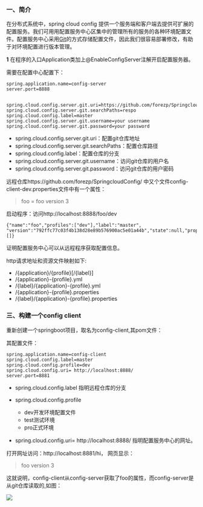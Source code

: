 ### 一、简介

在分布式系统中，spring cloud config 提供一个服务端和客户端去提供可扩展的配置服务。我们可用用配置服务中心区集中的管理所有的服务的各种环境配置文件。配置服务中心采用[Git](http://lib.csdn.net/base/git "Git知识库")的方式存储配置文件，因此我们很容易部署修改，有助于对环境配置进行版本管理。

**1** 在程序的入口Application类加上@EnableConfigServer注解开启配置服务器。


需要在配置中心配置下：

```hljs avrasm has-numbering
spring.application.name=config-server
server.port=8888


spring.cloud.config.server.git.uri=https://github.com/forezp/SpringcloudConfig/
spring.cloud.config.server.git.searchPaths=respo
spring.cloud.config.label=master
spring.cloud.config.server.git.username=your username
spring.cloud.config.server.git.password=your password
```
* spring.cloud.config.server.git.uri：配置git仓库地址
* spring.cloud.config.server.git.searchPaths：配置仓库路径
* spring.cloud.config.label：配置仓库的分支
* spring.cloud.config.server.git.username：访问git仓库的用户名
* spring.cloud.config.server.git.password：访问git仓库的用户密码

远程仓库https://github.com/forezp/SpringcloudConfig/ 中又个文件config-client-dev.properties文件中有一个属性：
>
> foo = foo version 3

启动程序：访问http://localhost:8888/foo/dev

```hljs json has-numbering
{"name":"foo","profiles":["dev"],"label":"master",
"version":"792ffc77c03f4b138d28e89b576900ac5e01a44b","state":null,"propertySources":[]}
```

证明配置服务中心可以从远程程序获取配置信息。

http请求地址和资源文件映射如下:
* /{application}/{profile}[/{label}]
* /{application}-{profile}.yml
* /{label}/{application}-{profile}.yml
* /{application}-{profile}.properties
* /{label}/{application}-{profile}.properties

### 三、构建一个config client

重新创建一个springboot项目，取名为config-client,其pom文件：

其配置文件：

```hljs avrasm has-numbering
spring.application.name=config-client
spring.cloud.config.label=master
spring.cloud.config.profile=dev
spring.cloud.config.uri= http://localhost:8888/
server.port=8881
```

* spring.cloud.config.label 指明远程仓库的分支
* spring.cloud.config.profile

  * dev开发环境配置文件
  * test测试环境
  * pro正式环境

* spring.cloud.config.uri= http://localhost:8888/ 指明配置服务中心的网址。

打开网址访问：http://localhost:8881/hi， 网页显示：
>
> foo version 3

这就说明，config-client从config-server获取了foo的属性，而config-server是从git仓库读取的,如图：

![](file:///F:\spring-cloud-7simple\简单的spring-cloud\spring-cloud-config-client\src\main\resources\static\2279594-40ecbed6d38573d9.png )